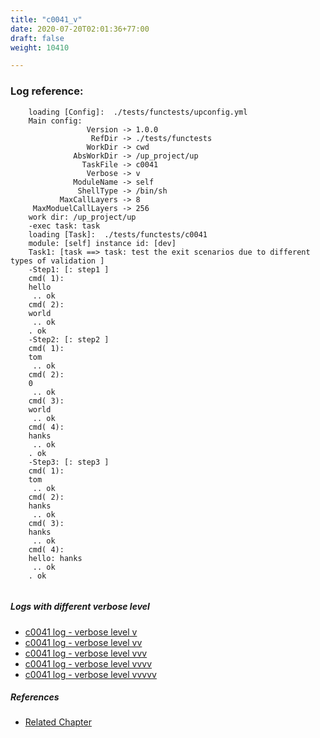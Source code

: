 ```yaml
---
title: "c0041_v"
date: 2020-07-20T02:01:36+77:00
draft: false
weight: 10410

---
```


### Log reference: <no value>

```
    loading [Config]:  ./tests/functests/upconfig.yml
    Main config:
                 Version -> 1.0.0
                  RefDir -> ./tests/functests
                 WorkDir -> cwd
              AbsWorkDir -> /up_project/up
                TaskFile -> c0041
                 Verbose -> v
              ModuleName -> self
               ShellType -> /bin/sh
           MaxCallLayers -> 8
     MaxModuelCallLayers -> 256
    work dir: /up_project/up
    -exec task: task
    loading [Task]:  ./tests/functests/c0041
    module: [self] instance id: [dev]
    Task1: [task ==> task: test the exit scenarios due to different types of validation ]
    -Step1: [: step1 ]
    cmd( 1):
    hello
     .. ok
    cmd( 2):
    world
     .. ok
    . ok
    -Step2: [: step2 ]
    cmd( 1):
    tom
     .. ok
    cmd( 2):
    0
     .. ok
    cmd( 3):
    world
     .. ok
    cmd( 4):
    hanks
     .. ok
    . ok
    -Step3: [: step3 ]
    cmd( 1):
    tom
     .. ok
    cmd( 2):
    hanks
     .. ok
    cmd( 3):
    hanks
     .. ok
    cmd( 4):
    hello: hanks
     .. ok
    . ok
    
```

##### Logs with different verbose level
* [c0041 log - verbose level v](../../logs/c0041_v)
* [c0041 log - verbose level vv](../../logs/c0041_vv)
* [c0041 log - verbose level vvv](../../logs/c0041_vvv)
* [c0041 log - verbose level vvvv](../../logs/c0041_vvvv)
* [c0041 log - verbose level vvvvv](../../logs/c0041_vvvvv)

##### References
* [Related Chapter](../../shell-func/c0041)
